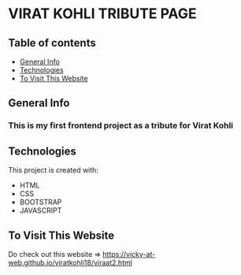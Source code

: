 # VIRAT KOHLI TRIBUTE PAGE 
## Table of contents
* [General Info](#general-info)
* [Technologies](#technologies)
* [To Visit This Website](#dovisit)
  
## General Info
### This is my first frontend project as a tribute for Virat Kohli 

## Technologies
This project is created with:
* HTML
* CSS
* BOOTSTRAP
* JAVASCRIPT

## To Visit This Website
Do check out this website => https://vicky-at-web.github.io/viratkohli18/viraat2.html
